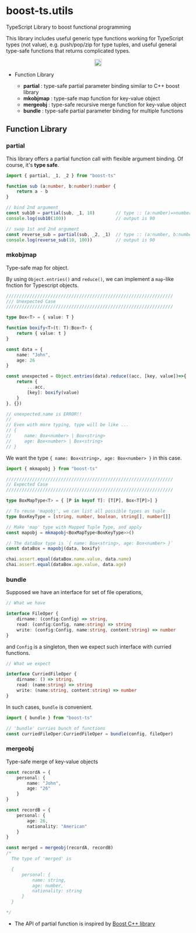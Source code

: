 # boost-ts.utils

TypeScript Library to boost functional programming

This library includes useful generic type functions working for TypeScript types (not value), e.g. push/pop/zip for type tuples, and useful general type-safe functions that returns complicated types.

<p align="center">
  <a href="https://github.com/ryokat3/boost-ts.utils">
    <img src="https://github.com/ryokat3/boost-ts.utils/actions/workflows/test.yml/badge.svg?branch=master" alt="test status" height="20">
  </a>
</p>

- Function Library

  - **partial** : type-safe partial parameter binding similar to C++ boost library
  - **mkobjmap** : type-safe map function for key-value object
  - **mergeobj** : type-safe recursive merge function for key-value object
  - **bundle** : type-safe partial parameter binding for multiple functions

## Function Library

### partial

This library offers a partial function call with flexible argument binding. Of course, it's __type safe__.

```ts
import { partial, _1, _2 } from "boost-ts"

function sub (a:number, b:number):number {
    return a - b
}

// bind 2nd argument
const sub10 = partial(sub, _1, 10)        // type :: (a:number)=>number
console.log(sub10(100))                   // output is 90

// swap 1st and 2nd argument
const reverse_sub = partial(sub, _2, _1)  // type :: (a:number, b:number)=>number
console.log(reverse_sub(10, 100))         // output is 90
```

### mkobjmap

Type-safe map for object.

By using `Object.entries()` and `reduce()`, we can implement a `map`-like fnction for Typescript objects.

```ts
////////////////////////////////////////////////////////////////
/// Unexpected Case
////////////////////////////////////////////////////////////////

type Box<T> = { value: T }

function boxify<T>(t: T):Box<T> {
    return { value: t }
}

const data = {
    name: "John",
    age: 26
}

const unexpected = Object.entries(data).reduce((acc, [key, value])=>{
    return {
        ...acc,
        [key]: boxify(value)
    }
}, {})

// unexpected.name is ERROR!!
//
// Even with more typing, type will be like ...
// {
//     name: Box<number> | Box<string>
//     age: Box<number> | Box<string>
// }
```

We want the type `{ name: Box<string>, age: Box<number> }` in this case.

```ts
import { mkmapobj } from "boost-ts"

////////////////////////////////////////////////////////////////
// Expected Case
////////////////////////////////////////////////////////////////

type BoxMapType<T> = { [P in keyof T]: [T[P], Box<T[P]>] }

// To reuse 'mapobj', we can list all possible types as tuple
type BoxKeyType = [string, number, boolean, string[], number[]]

// Make 'map' type with Mapped Tuple Type, and apply
const mapobj = mkmapobj<BoxMapType<BoxKeyType>>()

// The dataBox type is `{ name: Box<string>, age: Box<number> }`
const dataBox = mapobj(data, boxify)

chai.assert.equal(dataBox.name.value, data.name)
chai.assert.equal(dataBox.age.value, data.age)
```

### bundle

Supposed we have an interface for set of file operations,

```ts
// What we have

interface FileOper {
    dirname: (config:Config) => string,
    read: (config:Config, name:string) => string
    write: (config:Config, name:string, content:string) => number
}
```

and `Config` is a singleton, then we expect such interface with curried functions.

```ts
// What we expect

interface CurriedFileOper {
    dirname: () => string,
    read: (name:string) => string
    write: (name:string, content:string) => number
}
```

In such cases, `bundle` is convenient.

```ts
import { bundle } from "boost-ts"

// 'bundle' curries bunch of functions
const curriedFileOper:CurriedFileOper = bundle(config, fileOper)
```

### mergeobj

Type-safe merge of key-value objects

```ts
const recordA = {
    personal: {
        name: "John",
        age: "26"
    }
}

const recordB = {
    personal: {
        age: 26,
        nationality: "American"
    }
}

const merged = mergeobj(recordA, recordB)
/*
  The type of 'merged' is

  {
      personal: {
          name: string,
          age: number,
          nationality: string
      }
  }

*/

```

- The API of partial function is inspired by [Boost C++ library](https://www.boost.org/)